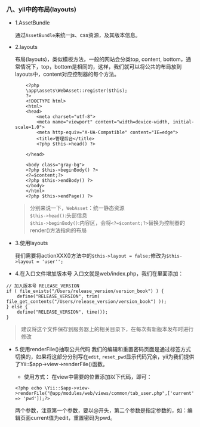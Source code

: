 ### 八、yii中的布局(layouts)

- 1.AssetBundle
    
    通过`AssetBundle`来统一js、css资源，及其版本信息。

- 2.layouts

    布局(layouts)，类似模板方法，一般的网站会分类top, content, bottom，通常情况下，top，bottom是相同的，这样，我们就可以将公共的布局放到layouts中，content对应控制器的每个方法。
    ```
        <?php
        \app\assets\WebAsset::register($this);
        ?>
        <!DOCTYPE html>
        <html>
        <head>
            <meta charset="utf-8">
            <meta name="viewport" content="width=device-width, initial-scale=1.0">
            <meta http-equiv="X-UA-Compatible" content="IE=edge">
            <title>管理后台</title>
            <?php $this->head() ?>
        
        </head>
        
        <body class="gray-bg">
        <?php $this->beginBody() ?>
        <?=$content;?>
        <?php $this->endBody() ?>
        </body>
        </html>
        <?php $this->endPage() ?>
    ```
    > 分别来说一下，`WebAsset`：统一静态资源
    <br>`$this->head()`:头部信息
    <br>`$this->beginBody()`:内容区，会将`<?=$content;?>`替换为控制器的render()方法指向的布局

- 3.使用layouts
    
    我们需要将actionXXX()方法中的`$this->layout = false;`修改为`$this->layout = 'user'';`
    
- 4.在入口文件增加版本号
入口文就是web/index.php，我们在里面添加：
```
// 加入版本号 RELEASE_VERSION
if ( file_exists("/Users/release_version/version_book") ) {
    define("RELEASE_VERSION", trim( file_get_contents("/Users/release_version/version_book") ));
} else {
    define("RELEASE_VERSION", time());
}
```
> 建议将这个文件保存到服务器上的相关目录下，在每次有新版本发布时进行修改

- 5.使用renderFile()抽取公共代码
    我们的编辑和重置密码页面是通过标签方式切换的，如果将这部分分别写在`edit`, `reset_pwd`显示代码冗余，yii为我们提供了Yii::$app->view->renderFile()函数。
    
    * 使用方式：
    在view中需要的位置添加以下代码，即可：
    ```
    <?php echo \Yii::$app->view->renderFile("@app/modules/web/views/common/tab_user.php",['current' => 'pwd']);?>
    ```
    两个参数，注意第一个参数，要以@开头，第二个参数是指定参数的，如：编辑页面current值为edit，重置密码为pwd。

